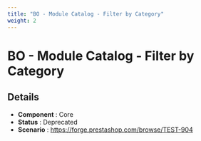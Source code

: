 ```yaml
---
title: "BO - Module Catalog - Filter by Category"
weight: 2
---
```


# BO - Module Catalog - Filter by Category
## Details
* **Component** : Core
* **Status** : Deprecated
* **Scenario** : https://forge.prestashop.com/browse/TEST-904

